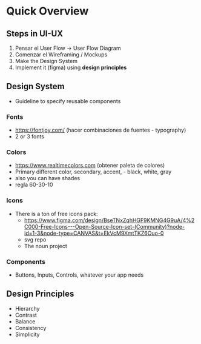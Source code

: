 # Quick Overview

## Steps in UI-UX
1. Pensar el User Flow -> User Flow Diagram
2. Comenzar el Wireframing / Mockups
3. Make the Design System
4. Implement it (figma) using **design principles**

## Design System

+ Guideline to specify reusable components
### Fonts
+ https://fontjoy.com/ (hacer combinaciones de fuentes - typography)
+ 2 or 3 fonts
### Colors
+ https://www.realtimecolors.com (obtener paleta de colores)
+ Primary different color, secondary, accent, - black, white, gray
+ also you can have shades
+ regla 60-30-10
### Icons
+ There is a ton of free icons pack:
	+ https://www.figma.com/design/BseTNxZqhHGF9KMNG4G9uA/4%2C000-Free-Icons---Open-Source-Icon-set-(Community)?node-id=1-3&node-type=CANVAS&t=EkVcM9XmtTKZ6Ouo-0
	+ svg repo
	+ The noun project
### Components
+ Buttons, Inputs, Controls, whatever your app needs

## Design Principles
+ Hierarchy
+ Contrast
+ Balance
+ Consistency
+ Simplicity